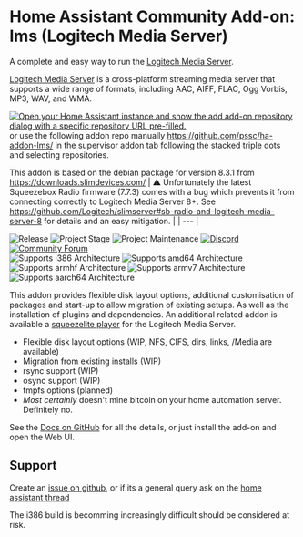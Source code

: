 # Home Assistant Community Add-on: lms (Logitech Media Server)

A complete and easy way to run the [Logitech Media Server][lms].

[Logitech Media Server][lms] is a cross-platform streaming media server that supports a wide range
 of formats, including AAC, AIFF, FLAC, Ogg Vorbis, MP3, WAV, and WMA.

[![Open your Home Assistant instance and show the add add-on repository dialog with a specific repository URL pre-filled.](https://my.home-assistant.io/badges/supervisor_add_addon_repository.svg)](https://my.home-assistant.io/redirect/supervisor_add_addon_repository/?repository_url=https%3A%2F%2Fgithub.com%2Fpssc%2Fha-addon-lms%2F) or use the following addon repo manually https://github.com/pssc/ha-addon-lms/ in the supervisor addon tab following the stacked triple dots and selecting repositories.

This addon is based on the debian package for version 8.3.1 from https://downloads.slimdevices.com/
| :warning: Unfortunately the latest Squeezebox Radio firmware (7.7.3) comes with a bug which prevents it from connecting correctly to Logitech Media Server 8+. See https://github.com/Logitech/slimserver#sb-radio-and-logitech-media-server-8 for details and an easy mitigation. |
| --- |

![Release][release-shield] ![Project Stage][project-stage-shield] ![Project Maintenance][maintenance-shield] [![Discord][discord-shield]][discord] [![Community Forum][forum-shield]][forum]<br>
![Supports i386 Architecture][i386-shield] ![Supports amd64 Architecture][amd64-shield] ![Supports armhf Architecture][armhf-shield] ![Supports armv7 Architecture][armv7-shield] ![Supports aarch64 Architecture][aarch64-shield]

This addon provides flexible disk layout options, additional customisation of packages and start-up to allow migration of existing setups.  As well as the installation of plugins and dependencies.
An additional related addon is available a [squeezelite player](https://github.com/pssc/ha-addon-squeezelite) for the Logitech Media Server.

* Flexible disk layout options (WIP, NFS, CIFS, dirs, links, /Media are available)
* Migration from existing installs (WIP)
* rsync support (WIP)
* osync support (WIP)
* tmpfs options (planned)
* *Most certainly* doesn't mine bitcoin on your home automation server.  Definitely no.

See the [Docs on GitHub](https://github.com/pssc/ha-addon-lms/tree/master/lms/DOCS.md) for all the details, or just install the add-on and open the Web UI.

## Support
Create an [issue on github][issues], or if its a general query ask on the [home assistant thread][forum]

The i386 build is becomming increasingly difficult should be considered at risk.

[maintenance-shield]: https://img.shields.io/maintenance/yes/2023.svg
[project-stage-shield]: https://img.shields.io/badge/project%20stage-beta-yellow.svg
[release-shield]: https://img.shields.io/badge/version-v0.56-blue.svg
[forum-shield]: https://img.shields.io/badge/community-forum-brightgreen.svg
[discord-shield]: https://img.shields.io/discord/478094546522079232.svg

[amd64-shield]: https://img.shields.io/badge/amd64-yes-green.svg
[i386-shield]: https://img.shields.io/badge/i386-yes-yellow.svg
[armhf-shield]: https://img.shields.io/badge/armhf-yes-green.svg
[armv7-shield]: https://img.shields.io/badge/armv7-yes-green.svg
[aarch64-shield]: https://img.shields.io/badge/aarch64-yes-green.svg

[lms]: https://forums.slimdevices.com/
[forum]: https://community.home-assistant.io/t/home-assistant-community-addon-logitech-media-server-lms/338137
[issues]: https://github.com/pssc/ha-addon-lms/issues
[discord]: https://discord.me/hassioaddons
